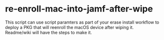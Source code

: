 # re-enroll-mac-into-jamf-after-wipe
This script can use script paramters as part of your erase install workflow to deploy a PKG that will reenroll the macOS device after wiping it. Readme/wiki will have the steps to make it.

